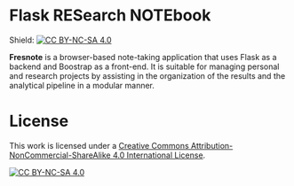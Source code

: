 # Flask RESearch NOTEbook

Shield: [![CC BY-NC-SA 4.0][cc-by-nc-sa-shield]][cc-by-nc-sa]

**Fresnote** is a browser-based note-taking application that uses Flask as a backend and Boostrap as a front-end. It is suitable for managing personal and research projects by assisting in the organization of the results and the analytical pipeline in a modular manner.


# License

This work is licensed under a
[Creative Commons Attribution-NonCommercial-ShareAlike 4.0 International License][cc-by-nc-sa].

[![CC BY-NC-SA 4.0][cc-by-nc-sa-image]][cc-by-nc-sa]

[cc-by-nc-sa]: http://creativecommons.org/licenses/by-nc-sa/4.0/
[cc-by-nc-sa-image]: https://licensebuttons.net/l/by-nc-sa/4.0/88x31.png
[cc-by-nc-sa-shield]: https://img.shields.io/badge/License-CC%20BY--NC--SA%204.0-lightgrey.svg
